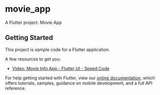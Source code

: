# movie_app

A Flutter project. Movie App

## Getting Started

This project is sample code for a Flutter application.

A few resources to get you:

- [Video: Movie Info App - Flutter UI - Speed Code](https://youtu.be/OgSLd2lH1FM)

For help getting started with Flutter, view our
[online documentation](https://flutter.dev/docs), which offers tutorials,
samples, guidance on mobile development, and a full API reference.
